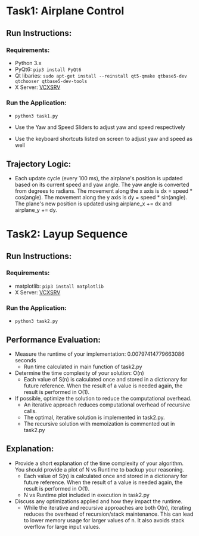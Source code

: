 # Task1: Airplane Control
   ## Run Instructions:
   ### Requirements:
   - Python 3.x
   - PyQt6: ```pip3 install PyQt6```
   - Qt libaries: ```sudo apt-get install --reinstall qt5-qmake qtbase5-dev qtchooser qtbase5-dev-tools```
   - X Server: [VCXSRV](https://vcxsrv.com/)

   ### Run the Application: 
   - ```python3 task1.py```

   - Use the Yaw and Speed Sliders to adjust yaw and speed respectively
   - Use the keyboard shortcuts listed on screen to adjust yaw and speed as well
   ## Trajectory Logic:
   - Each update cycle (every 100 ms), the airplane's position is updated based on its current speed and yaw angle. The yaw angle is converted
        from degrees to radians. The movement along the x axis is dx = speed * cos(angle). The movement along the y axis is dy = speed * sin(angle).
        The plane's new position is updated using airplane_x += dx and airplane_y += dy.

# Task2: Layup Sequence
   ## Run Instructions:
   ### Requirements:
   - matplotlib: ```pip3 install matplotlib```
   - X Server: [VCXSRV](https://vcxsrv.com/)

   ### Run the Application: 
   - ```python3 task2.py```

   ## Performance Evaluation:
   - Measure the runtime of your implementation: 0.00797414779663086 seconds
       - Run time calculated in main function of task2.py
   - Determine the time complexity of your solution: O(n)
       - Each value of S(n) is calculated once and stored in a dictionary for future reference. When the result of a value is needed again, the result is performed in O(1).
   - If possible, optimize the solution to reduce the computational overhead.
        - An iterative approach reduces computational overhead of recursive calls.
        - The optimal, iterative solution is implemented in task2.py.
        - The recursive solution with memoization is commented out in task2.py
   ## Explanation:
   - Provide a short explanation of the time complexity of your algorithm. You should provide a plot of N vs Runtime to backup your reasoning.
       - Each value of S(n) is calculated once and stored in a dictionary for future reference. When the result of a value is needed again, the result is performed in O(1).
       - N vs Runtime plot included in execution in task2.py
   - Discuss any optimizations applied and how they impact the runtime.
       - While the iterative and recursive approaches are both O(n), iterating reduces the overhead of recursion/stack maintenance. This can lead to lower memory usage for larger values of n. It also avoids stack overflow for large input values.
